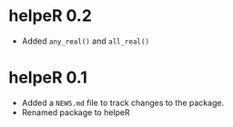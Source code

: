 # helpeR 0.2
* Added `any_real()` and `all_real()`

# helpeR 0.1
* Added a `NEWS.md` file to track changes to the package.
* Renamed package to helpeR
